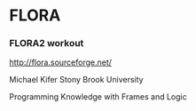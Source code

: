 # FLORA
### FLORA2 workout

http://flora.sourceforge.net/

Michael Kifer
Stony Brook University

Programming Knowledge with Frames and Logic



